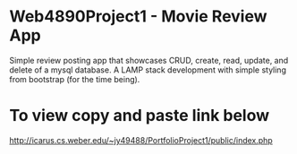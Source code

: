 # Web4890Project1 - Movie Review App

Simple review posting app that showcases CRUD, create, read, update, and delete of a mysql database. A LAMP stack development with simple styling from bootstrap (for the time being).  

<h1>To view copy and paste link below </h1>

http://icarus.cs.weber.edu/~jy49488/PortfolioProject1/public/index.php

